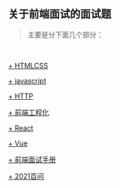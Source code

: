 ## 关于前端面试的面试题

> 主要是分下面几个部分：

<br>

[+ HTMLCSS](./HTMLCSS.md)<br>

[+ javascript](./javascript.md)<br>

[+ HTTP](./HTTP.md)<br>

[+ 前端工程化](./前端工程化.md)<br>

[+ React](./react.md)<br>

[+ Vue](./vue.md)<bnr>

[+ 前端面试手册](./前端面试手册.md)

[+ 2021百问](./2021.md)